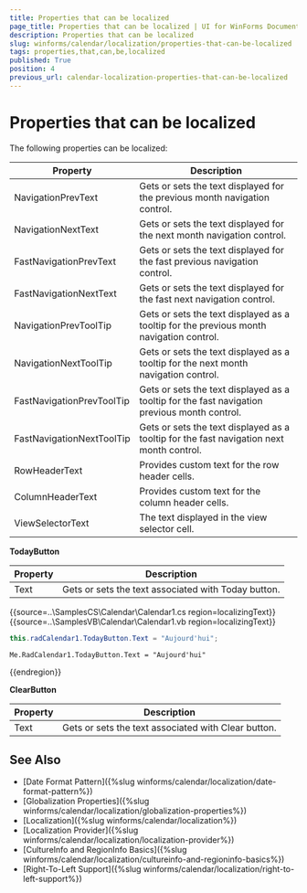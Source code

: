 ```yaml
---
title: Properties that can be localized
page_title: Properties that can be localized | UI for WinForms Documentation
description: Properties that can be localized
slug: winforms/calendar/localization/properties-that-can-be-localized
tags: properties,that,can,be,localized
published: True
position: 4
previous_url: calendar-localization-properties-that-can-be-localized
---
```


# Properties that can be localized

The following properties can be localized:


| Property | Description |
| ------ | ------ |
|NavigationPrevText|Gets or sets the text displayed for the previous month navigation control.|
|NavigationNextText|Gets or sets the text displayed for the next month navigation control.|
|FastNavigationPrevText|Gets or sets the text displayed for the fast previous navigation control.|
|FastNavigationNextText|Gets or sets the text displayed for the fast next navigation control.|
|NavigationPrevToolTip|Gets or sets the text displayed as a tooltip for the previous month navigation control.|
|NavigationNextToolTip|Gets or sets the text displayed as a tooltip for the next month navigation control.|
|FastNavigationPrevToolTip|Gets or sets the text displayed as a tooltip for the fast navigation previous month control.|
|FastNavigationNextToolTip|Gets or sets the text displayed as a tooltip for the fast navigation next month control.|
|RowHeaderText|Provides custom text for the row header cells.|
|ColumnHeaderText|Provides custom text for the column header cells.|
|ViewSelectorText|The text displayed in the view selector cell.|

__TodayButton__


| Property | Description |
| ------ | ------ |
|Text|Gets or sets the text associated with Today button.|#_[C#] Assigning the TodayButton Text_


{{source=..\SamplesCS\Calendar\Calendar1.cs region=localizingText}} 
{{source=..\SamplesVB\Calendar\Calendar1.vb region=localizingText}} 

````C#
this.radCalendar1.TodayButton.Text = "Aujourd'hui";

````
````VB.NET
Me.RadCalendar1.TodayButton.Text = "Aujourd'hui"

````

{{endregion}} 

__ClearButton__


| Property | Description |
| ------ | ------ |
|Text|Gets or sets the text associated with Clear button.|


## See Also

* [Date Format Pattern]({%slug winforms/calendar/localization/date-format-pattern%})
* [Globalization Properties]({%slug winforms/calendar/localization/globalization-properties%})
* [Localization]({%slug  winforms/calendar/localization%})
* [Localization Provider]({%slug winforms/calendar/localization/localization-provider%})
* [CultureInfo and RegionInfo Basics]({%slug winforms/calendar/localization/cultureinfo-and-regioninfo-basics%})
* [Right-To-Left Support]({%slug winforms/calendar/localization/right-to-left-support%})